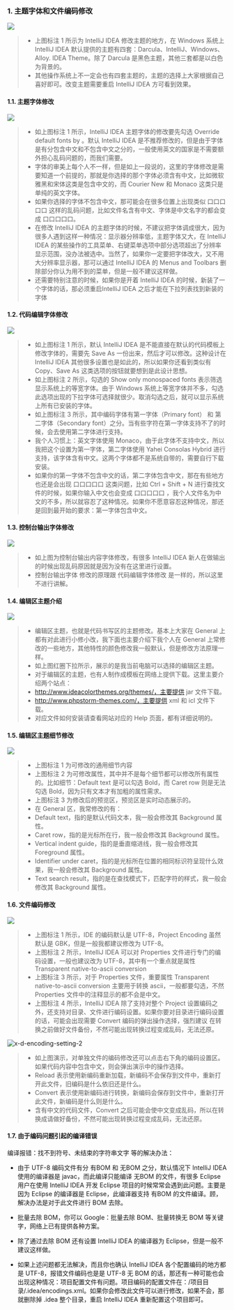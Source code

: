 ### 1. 主题字体和文件编码修改


![](_v_images/20190414211942594_28642.png)


> - 上图标注 1 所示为 IntelliJ IDEA 修改主题的地方，在 Windows 系统上 IntelliJ IDEA 默认提供的主题有四套：Darcula、IntelliJ、Windows、Alloy. IDEA Theme。除了 Darcula 是黑色主题，其他三套都是以白色为背景的。
> - 其他操作系统上不一定会也有四套主题的，主题的选择上大家根据自己喜好即可。改变主题需要重启 IntelliJ IDEA 方可看到效果。


#### 1.1. 主题字体修改

![](_v_images/20190414212041433_5143.png)

>- 如上图标注 1 所示，IntelliJ IDEA 主题字体的修改要先勾选 Override default fonts by 。默认 IntelliJ IDEA 是不推荐修改的，但是由于字体是有分包含中文和不包含中文之分的，一般使用英文的国家是不需要额外担心乱码问题的，而我们需要。
>- 字体的审美上每个人不一样，但是如上一段说的，这里的字体修改是需要知道一个前提的，那就是你选择的那个字体必须含有中文，比如微软雅黑和宋体这类是包含中文的，而 Courier New 和 Monaco 这类只是单纯的英文字体。
>- 如果你选择的字体不包含中文，那可能会在很多位置上出现类似 口口口口口 这样的乱码问题，比如文件名含有中文、字体是中文名字的都会变成 口口口口口。
>- 在修改 IntelliJ IDEA 的主题字体的时候，不建议把字体调成很大，因为很多人遇到这样一种情况：显示器分辨率低，主题字体又大，在 IntelliJ IDEA 的某些操作的工具菜单、右键菜单选项中部分选项超出了分辨率显示范围，没办法被选中。当然了，如果你一定要把字体改大，又不用大分辨率显示器，那可以通过 IntelliJ IDEA 的 Menus and Toolbars 删除部分你认为用不到的菜单，但是一般不建议这样做。
>- 还需要特别注意的时候，如果你是开着 IntelliJ IDEA 的时候，新装了一个字体的话，那必须重启IntelliJ IDEA 之后才能在下拉列表找到新装的字体


#### 1.2. 代码编辑字体修改

![](_v_images/20190414212204389_28751.png)


> - 如上图标注 1 所示，默认 IntelliJ IDEA 是不能直接在默认的代码模板上修改字体的，需要先 Save As 一份出来，然后才可以修改。这种设计在 IntelliJ IDEA 其他很多设置也是如此的，所以如果你还看到类似有 Copy、Save As 这类选项的按钮就要想到是此设计思想。
> - 如上图标注 2 所示，勾选的 Show only monospaced fonts 表示筛选显示系统上的等宽字体。由于 Windows 系统上等宽字体并不多，勾选此选项出现的下拉字体可选择就很少。取消勾选之后，就可以显示系统上所有已安装的字体。
> - 如上图标注 3 所示，其中编码字体有第一字体（Primary font） 和 第二字体（Secondary font）之分。当有些字符在第一字体支持不了的时候，会去使用第二字体进行支持。
> - 我个人习惯上：英文字体使用 Monaco，由于此字体不支持中文，所以我把这个设置为第一字体，第二字体使用 Yahei Consolas Hybrid 进行支持，该字体含有中文。这两个字体都不是系统自带的，需要自行下载安装。
> - 如果你的第一字体不包含中文的话，第二字体包含中文，那在有些地方也还是会出现 口口口口口 这类问题，比如 Ctrl + Shift + N 进行查找文件的时候，如果你输入中文也会变成 口口口口口 ，我个人文件名为中文的不多，所以就容忍了这种情况。如果你不愿意容忍这种情况，那还是回到最开始的要求：第一字体包含中文。

#### 1.3. 控制台输出字体修改

![](_v_images/20190414212320759_2127.png)


> - 如上图为控制台输出内容字体修改，有很多 IntelliJ IDEA 新人在做输出的时候出现乱码原因就是因为没有在这里进行设置。
> - 控制台输出字体 修改的原理跟 代码编辑字体修改 是一样的，所以这里不进行讲解。

#### 1.4. 编辑区主题介绍

![](_v_images/20190414212410370_25799.png)


> - 编辑区主题，也就是代码书写区的主题修改。基本上大家在 General 上都有对此进行小修小改，我下面也主要介绍下我个人在 General 上常修改的一些地方，其他特性的颜色修改我一般默认，但是修改方法原理一样。
> - 如上图红圈下拉所示，展示的是我当前电脑可以选择的编辑区主题。
> - 对于编辑区的主题，也有人制作成模板在网络上提供下载。这里主要介绍两个站点：
> - http://www.ideacolorthemes.org/themes/，主要提供 jar 文件下载。
> - http://www.phpstorm-themes.com/，主要提供 xml 和 icl 文件下载。
> - 对应文件如何安装请查看网站对应的 Help 页面，都有详细说明的。

#### 1.5. 编辑区主题细节修改


![](_v_images/20190414212533525_8869.png)


> - 上图标注 1 为可修改的通用细节内容
> - 上图标注 2 为可修改属性，其中并不是每个细节都可以修改所有属性的。比如细节：Default text 是可以勾选 Bold，而 Caret row 则是无法勾选 Bold，因为只有文本才有加粗的属性需求。
> - 上图标注 3 为修改后的预览区，预览区是实时动态展示的。
> - 在 General 区，我常修改的有：
> - Default text，指的是默认代码文本，我一般会修改其 Background 属性。
> - Caret row，指的是光标所在行，我一般会修改其 Background 属性。
> - Vertical indent guide，指的是垂直缩进线，我一般会修改其 Foreground 属性。
> - Identifier under caret，指的是光标所在位置的相同标识符呈现什么效果，我一般会修改其 Background 属性。
> - Text search result，指的是在查找模式下，匹配字符的样式，我一般会修改其 Background 属性。

#### 1.6. 文件编码修改

![](_v_images/20190414212711082_27943.png)

> - 上图标注 1 所示，IDE 的编码默认是 UTF-8，Project Encoding 虽然默认是 GBK，但是一般我都建议修改为 UTF-8。
> - 上图标注 2 所示，IntelliJ IDEA 可以对 Properties 文件进行专门的编码设置，一般也建议改为 UTF-8，其中有一个重点就是属性 Transparent native-to-ascii conversion
> - 上图标注 3 所示，对于 Properties 文件，重要属性 Transparent native-to-ascii conversion 主要用于转换 ascii，一般都要勾选，不然 Properties 文件中的注释显示的都不会是中文。
> - 上图标注 4 所示，IntelliJ IDEA 除了支持对整个 Project 设置编码之外，还支持对目录、文件进行编码设置。如果你要对目录进行编码设置的话，可能会出现需要 Convert 编码的弹出操作选择，强烈建议 在转换之前做好文件备份，不然可能出现转换过程变成乱码，无法还原。

![x-d-encoding-setting-2](_v_images/20190414212859895_30806.gif)


> - 如上图演示，对单独文件的编码修改还可以点击右下角的编码设置区。如果代码内容中包含中文，则会弹出演示中的操作选择。
> - Reload 表示使用新编码重新加载，新编码不会保存到文件中，重新打开此文件，旧编码是什么依旧还是什么。
> - Convert 表示使用新编码进行转换，新编码会保存到文件中，重新打开此文件，新编码是什么则是什么。
> - 含有中文的代码文件，Convert 之后可能会使中文变成乱码，所以在转换成请做好备份，不然可能出现转换过程变成乱码，无法还原。

#### 1.7. 由于编码问题引起的编译错误


编译报错：找不到符号、未结束的字符串文字 等的解决办法：

- 由于 UTF-8 编码文件有分 有BOM 和 无BOM 之分，默认情况下 IntelliJ IDEA 使用的编译器是 javac，而此编译只能编译 无BOM 的文件，有很多 Eclipse 用户在使用 IntelliJ IDEA 开发 Eclipse 项目的时候常常会遇到此问题。主要是因为 Eclipse 的编译器是 Eclipse，此编译器支持 有BOM 的文件编译。顾，解决办法是对于此文件进行 BOM 去除。

- 批量去除 BOM，你可以 Google：批量去除 BOM、批量转换无 BOM 等关键字，网络上已有提供各种方案。

- 除了通过去除 BOM 还有设置 IntelliJ IDEA 的编译器为 Eclipse，但是一般不建议这样做。

- 如果上述问题都无法解决，而且你也确认 IntelliJ IDEA 各个配置编码的地方都是 UTF-8，报错文件编码也是是 UTF-8 无 BOM 的话，那还有一种可能也会出现这种情况：项目配置文件有问题。项目编码的配置文件在：/项目目录/.idea/encodings.xml。如果你会修改此文件可以进行修改，如果不会，那就删除掉 .idea 整个目录，重启 IntelliJ IDEA 重新配置这个项目即可。